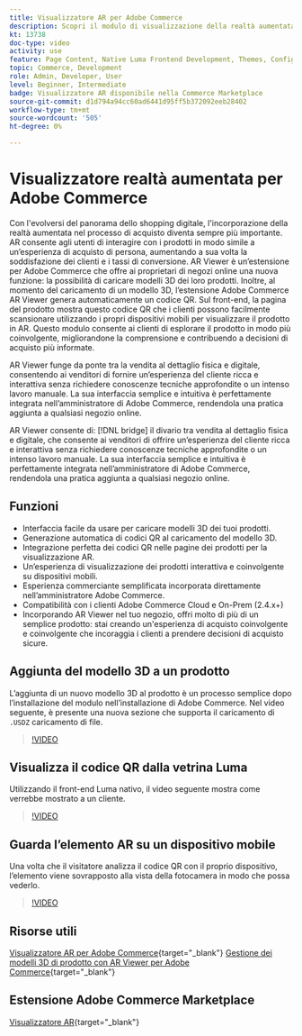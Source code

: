```yaml
---
title: Visualizzatore AR per Adobe Commerce
description: Scopri il modulo di visualizzazione della realtà aumentata disponibile sulla Commerce Marketplace.
kt: 13738
doc-type: video
activity: use
feature: Page Content, Native Luma Frontend Development, Themes, Configuration
topic: Commerce, Development
role: Admin, Developer, User
level: Beginner, Intermediate
badge: Visualizzatore AR disponibile nella Commerce Marketplace
source-git-commit: d1d794a94cc60ad6441d95ff5b372092eeb28402
workflow-type: tm+mt
source-wordcount: '505'
ht-degree: 0%

---
```



# Visualizzatore realtà aumentata per Adobe Commerce

Con l&#39;evolversi del panorama dello shopping digitale, l&#39;incorporazione della realtà aumentata nel processo di acquisto diventa sempre più importante. AR consente agli utenti di interagire con i prodotti in modo simile a un’esperienza di acquisto di persona, aumentando a sua volta la soddisfazione dei clienti e i tassi di conversione.
AR Viewer è un’estensione per Adobe Commerce che offre ai proprietari di negozi online una nuova funzione: la possibilità di caricare modelli 3D dei loro prodotti. Inoltre, al momento del caricamento di un modello 3D, l’estensione Adobe Commerce AR Viewer genera automaticamente un codice QR. Sul front-end, la pagina del prodotto mostra questo codice QR che i clienti possono facilmente scansionare utilizzando i propri dispositivi mobili per visualizzare il prodotto in AR. Questo modulo consente ai clienti di esplorare il prodotto in modo più coinvolgente, migliorandone la comprensione e contribuendo a decisioni di acquisto più informate.

AR Viewer funge da ponte tra la vendita al dettaglio fisica e digitale, consentendo ai venditori di fornire un’esperienza del cliente ricca e interattiva senza richiedere conoscenze tecniche approfondite o un intenso lavoro manuale. La sua interfaccia semplice e intuitiva è perfettamente integrata nell’amministratore di Adobe Commerce, rendendola una pratica aggiunta a qualsiasi negozio online.

AR Viewer consente di: [!DNL bridge] il divario tra vendita al dettaglio fisica e digitale, che consente ai venditori di offrire un’esperienza del cliente ricca e interattiva senza richiedere conoscenze tecniche approfondite o un intenso lavoro manuale. La sua interfaccia semplice e intuitiva è perfettamente integrata nell’amministratore di Adobe Commerce, rendendola una pratica aggiunta a qualsiasi negozio online.

## Funzioni

- Interfaccia facile da usare per caricare modelli 3D dei tuoi prodotti.
- Generazione automatica di codici QR al caricamento del modello 3D.
- Integrazione perfetta dei codici QR nelle pagine dei prodotti per la visualizzazione AR.
- Un’esperienza di visualizzazione dei prodotti interattiva e coinvolgente su dispositivi mobili.
- Esperienza commerciante semplificata incorporata direttamente nell’amministratore Adobe Commerce.
- Compatibilità con i clienti Adobe Commerce Cloud e On-Prem (2.4.x+)
- Incorporando AR Viewer nel tuo negozio, offri molto di più di un semplice prodotto: stai creando un&#39;esperienza di acquisto coinvolgente e coinvolgente che incoraggia i clienti a prendere decisioni di acquisto sicure.

## Aggiunta del modello 3D a un prodotto

L’aggiunta di un nuovo modello 3D al prodotto è un processo semplice dopo l’installazione del modulo nell’installazione di Adobe Commerce.
Nel video seguente, è presente una nuova sezione che supporta il caricamento di `.USDZ` caricamento di file.

>[!VIDEO](https://video.tv.adobe.com/v/3422370?learn=on)

## Visualizza il codice QR dalla vetrina Luma

Utilizzando il front-end Luma nativo, il video seguente mostra come verrebbe mostrato a un cliente.

>[!VIDEO](https://video.tv.adobe.com/v/3422371?learn=on)

## Guarda l’elemento AR su un dispositivo mobile

Una volta che il visitatore analizza il codice QR con il proprio dispositivo, l’elemento viene sovrapposto alla vista della fotocamera in modo che possa vederlo.

>[!VIDEO](https://video.tv.adobe.com/v/3422372?learn=on)

## Risorse utili

[Visualizzatore AR per Adobe Commerce](https://experienceleague.adobe.com/docs/commerce-admin/catalog/products/digital-assets/product-3d-model/ar-viewer-overview.html){target="_blank"}
[Gestione dei modelli 3D di prodotto con AR Viewer per Adobe Commerce](https://experienceleague.adobe.com/docs/commerce-admin/catalog/products/digital-assets/product-3d-model/ar-viewer-setup.html){target="_blank"}

## Estensione Adobe Commerce Marketplace

[Visualizzatore AR](https://commercemarketplace.adobe.com/magento-module-arviewer.html){target="_blank"}


